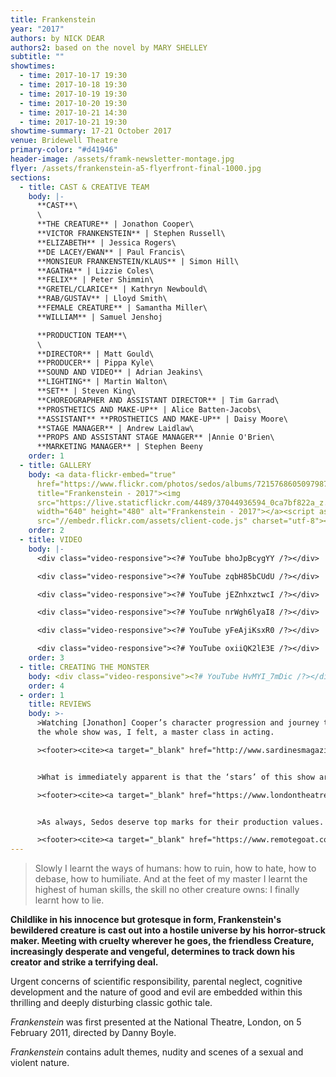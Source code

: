 ```yaml
---
title: Frankenstein
year: "2017"
authors: by NICK DEAR
authors2: based on the novel by MARY SHELLEY
subtitle: ""
showtimes:
  - time: 2017-10-17 19:30
  - time: 2017-10-18 19:30
  - time: 2017-10-19 19:30
  - time: 2017-10-20 19:30
  - time: 2017-10-21 14:30
  - time: 2017-10-21 19:30
showtime-summary: 17-21 October 2017
venue: Bridewell Theatre
primary-color: "#d41946"
header-image: /assets/framk-newsletter-montage.jpg
flyer: /assets/frankenstein-a5-flyerfront-final-1000.jpg
sections:
  - title: CAST & CREATIVE TEAM
    body: |-
      **CAST**\
      \
      **THE CREATURE** | Jonathon Cooper\
      **VICTOR FRANKENSTEIN** | Stephen Russell\
      **ELIZABETH** | Jessica Rogers\
      **DE LACEY/EWAN** | Paul Francis\
      **MONSIEUR FRANKENSTEIN/KLAUS** | Simon Hill\
      **AGATHA** | Lizzie Coles\
      **FELIX** | Peter Shimmin\
      **GRETEL/CLARICE** | Kathryn Newbould\
      **RAB/GUSTAV** | Lloyd Smith\
      **FEMALE CREATURE** | Samantha Miller\
      **WILLIAM** | Samuel Jenshoj

      **PRODUCTION TEAM**\
      \
      **DIRECTOR** | Matt Gould\
      **PRODUCER** | Pippa Kyle\
      **SOUND AND VIDEO** | Adrian Jeakins\
      **LIGHTING** | Martin Walton\
      **SET** | Steven King\
      **CHOREOGRAPHER AND ASSISTANT DIRECTOR** | Tim Garrad\
      **PROSTHETICS AND MAKE-UP** | Alice Batten-Jacobs\
      **ASSISTANT** **PROSTHETICS AND MAKE-UP** | Daisy Moore\
      **STAGE MANAGER** | Andrew Laidlaw\
      **PROPS AND ASSISTANT STAGE MANAGER** |Annie O'Brien\
      **MARKETING MANAGER** | Stephen Beeny
    order: 1
  - title: GALLERY
    body: <a data-flickr-embed="true"
      href="https://www.flickr.com/photos/sedos/albums/72157686050979874"
      title="Frankenstein - 2017"><img
      src="https://live.staticflickr.com/4489/37044936594_0ca7bf822a_z.jpg"
      width="640" height="480" alt="Frankenstein - 2017"></a><script async
      src="//embedr.flickr.com/assets/client-code.js" charset="utf-8"></script>
    order: 2
  - title: VIDEO
    body: |-
      <div class="video-responsive"><?# YouTube bhoJpBcygYY /?></div>

      <div class="video-responsive"><?# YouTube zqbH85bCUdU /?></div>

      <div class="video-responsive"><?# YouTube jEZnhxztwcI /?></div>

      <div class="video-responsive"><?# YouTube nrWgh6lyaI8 /?></div>

      <div class="video-responsive"><?# YouTube yFeAjiKsxR0 /?></div>

      <div class="video-responsive"><?# YouTube oxiiQK2lE3E /?></div>
    order: 3
  - title: CREATING THE MONSTER
    body: <div class="video-responsive"><?# YouTube HvMYI_7mDic /?></div>
    order: 4
  - order: 1
    title: REVIEWS
    body: >-
      >Watching [Jonathon] Cooper’s character progression and journey throughout
      the whole show was, I felt, a master class in acting.

      ><footer><cite><a target="_blank" href="http://www.sardinesmagazine.co.uk/reviews/review.php?REVIEW-Sedos-Frankenstein&reviewsID=3004">Frankenstein, 2017, Sardines</a></cite></footer>


      >What is immediately apparent is that the ‘stars’ of this show are the designers.

      ><footer><cite><a target="_blank" href="https://www.londontheatre1.com/reviews/review-frankenstein-bridewell-theatre/">Frankenstein, 2017, London Theatre 1</a></cite></footer>


      >As always, Sedos deserve top marks for their production values.

      ><footer><cite><a target="_blank" href="https://www.remotegoat.com/uk/review/13608/intense-production-of-horror-classic/">Frankenstein, 2017, Remote Goat</a></cite></footer>
---
```

> Slowly I learnt the ways of humans: how to ruin, how to hate, how to debase, how to humiliate. And at the feet of my master I learnt the highest of human skills, the skill no other creature owns: I finally learnt how to lie.

**Childlike in his innocence but grotesque in form, Frankenstein's bewildered creature is cast out into a hostile universe by his horror-struck maker. Meeting with cruelty wherever he goes, the friendless Creature, increasingly desperate and vengeful, determines to track down his creator and strike a terrifying deal.**

Urgent concerns of scientific responsibility, parental neglect, cognitive development and the nature of good and evil are embedded within this thrilling and deeply disturbing classic gothic tale.

*Frankenstein* was first presented at the National Theatre, London, on 5 February 2011, directed by Danny Boyle.

*Frankenstein* contains adult themes, nudity and scenes of a sexual and violent nature.